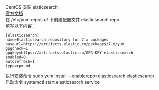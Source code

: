 CentOS 安装 elaticsearch  
[官方文档](https://www.elastic.co/guide/en/elasticsearch/reference/7.16/rpm.html#rpm-repo)  
在 /etc/yum.repos.d/ 下创建配置文件 elasticsearch.repo  
填写以下内容：  
```  
[elasticsearch]
name=Elasticsearch repository for 7.x packages
baseurl=https://artifacts.elastic.co/packages/7.x/yum
gpgcheck=1
gpgkey=https://artifacts.elastic.co/GPG-KEY-elasticsearch
enabled=0
autorefresh=1
type=rpm-md
```  
执行安装命令 sudo yum install --enablerepo=elasticsearch elasticsearch  
启动命令 systemctl start elasticsearch.service   
